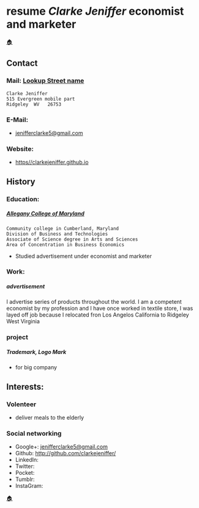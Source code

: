 # resume _Clarke Jeniffer_ economist and marketer 
[🏠](/)
## Contact
### Mail:  [Lookup Street name](https://geographic.org/streetview/usa/wv/mineral/ridgeley.html)            
    Clarke Jeniffer       
    515 Evergreen mobile part 
    Ridgeley  WV   26753

### E-Mail:
* jenifferclarke5@gmail.com

### Website: 
* [https//clarkejeniffer.github.io](https//clarkejeniffer.github.io)

## History
### Education: 
##### [Allegany College of Maryland](https://www.allegany.edu/)
    Community college in Cumberland, Maryland
    Division of Business and Technologies
    Associate of Science degree in Arts and Sciences
    Area of Concentration in Business Economics
* Studied advertisement under economist and marketer 

### Work:
##### advertisement 
I advertise series of products throughout the world. 
I am a competent economist by my profession and I have once worked in textile store, I was layed off job because I relocated fron Los Angelos California to Ridgeley West Virginia

### project
##### Trademark, Logo Mark
* for big company 

## Interests:
### Volenteer
* deliver meals to the elderly 

### Social networking
* Google+: jenifferclarke5@gmail.com
* Github:  http://github.com/clarkejeniffer/
* LinkedIn:
* Twitter:
* Pocket:
* Tumblr:
* InstaGram:

[🏠](/)
